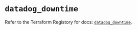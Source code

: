 # `datadog_downtime`

Refer to the Terraform Registory for docs: [`datadog_downtime`](https://registry.terraform.io/providers/datadog/datadog/3.27.0/docs/resources/downtime).
